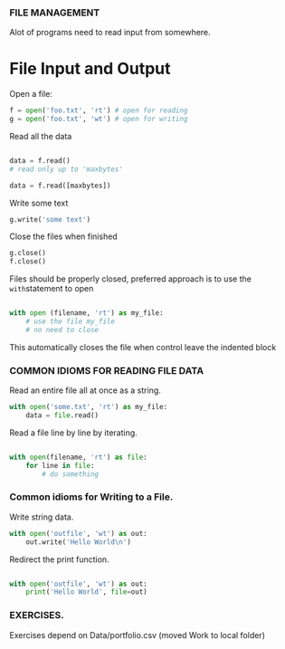 ### FILE MANAGEMENT

Alot of programs need to read input from somewhere.

# File Input and Output 

Open a file:

```python
f = open('foo.txt', 'rt') # open for reading
g = open('foo.txt', 'wt') # open for writing
```

Read all the data

```python

data = f.read()
# read only up to 'maxbytes'

data = f.read([maxbytes])
```

Write some text

```python
g.write('some text')
```

Close the files when finished

```python
g.close()
f.close()
```

Files should be properly closed, preferred approach is to use the ```with```statement to open

```python

with open (filename, 'rt') as my_file:
	# use the file my_file
	# no need to close
```

This automatically closes the file when control leave the indented block


### COMMON IDIOMS FOR READING FILE DATA

Read an entire file all at once as a string.
```python
with open('some.txt', 'rt') as my_file:
	data = file.read()
```

Read a file line by line by iterating.

```python

with open(filename, 'rt') as file:
	for line in file:
		# do something 
```
### Common idioms for Writing to a File.

Write string data.
```python
with open('outfile', 'wt') as out:
	out.write('Hello World\n')

```

Redirect the print function.

```python

with open('outfile', 'wt') as out:
	print('Hello World', file=out)

```

### EXERCISES.

Exercises depend on Data/portfolio.csv (moved Work to local folder)
